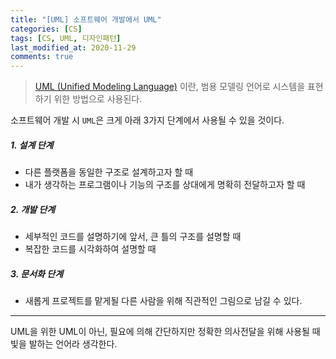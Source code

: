 ```yaml
---
title: "[UML] 소프트웨어 개발에서 UML"
categories: [CS]
tags: [CS, UML, 디자인패턴]
last_modified_at: 2020-11-29
comments: true
---
```

> [UML (Unified Modeling Language)](https://ko.wikipedia.org/wiki/통합_모델링_언어) 이란, 범용 모델링 언어로 시스템을 표현하기 위한 방법으로 사용된다.

소프트웨어 개발 시 `UML`은 크게 아래 3가지 단계에서 사용될 수 있을 것이다. 

##### 1. 설계 단계
* 다른 플랫폼을 동일한 구조로 설계하고자 할 때
* 내가 생각하는 프로그램이나 기능의 구조를 상대에게 명확히 전달하고자 할 때

##### 2. 개발 단계
* 세부적인 코드를 설명하기에 앞서, 큰 틀의 구조를 설명할 때
* 복잡한 코드를 시각화하여 설명할 때

##### 3. 문서화 단계
* 새롭게 프로젝트를 맡게될 다른 사람을 위해 직관적인 그림으로 남길 수 있다. 


---
UML을 위한 UML이 아닌, 필요에 의해 간단하지만 정확한 의사전달을 위해 사용될 때 빛을 발하는 언어라 생각한다.